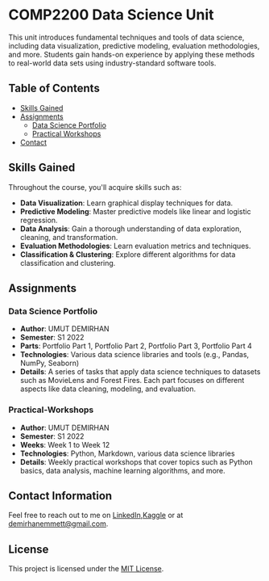 # COMP2200 Data Science Unit

This unit introduces fundamental techniques and tools of data science, including data visualization, predictive modeling, evaluation methodologies, and more. Students gain hands-on experience by applying these methods to real-world data sets using industry-standard software tools.

## Table of Contents
- [Skills Gained](#skills-gained)
- [Assignments](#assignments)
  - [Data Science Portfolio](./Portfolio)
  - [Practical Workshops](./Practical_Workshops)
- [Contact](#contact)


## Skills Gained
Throughout the course, you'll acquire skills such as:
- **Data Visualization**: Learn graphical display techniques for data.
- **Predictive Modeling**: Master predictive models like linear and logistic regression.
- **Data Analysis**: Gain a thorough understanding of data exploration, cleaning, and transformation.
- **Evaluation Methodologies**: Learn evaluation metrics and techniques.
- **Classification & Clustering**: Explore different algorithms for data classification and clustering.

## Assignments

### Data Science Portfolio
- **Author**: UMUT DEMIRHAN
- **Semester**: S1 2022
- **Parts**: Portfolio Part 1, Portfolio Part 2, Portfolio Part 3, Portfolio Part 4
- **Technologies**: Various data science libraries and tools (e.g., Pandas, NumPy, Seaborn)
- **Details**: A series of tasks that apply data science techniques to datasets such as MovieLens and Forest Fires. Each part focuses on different aspects like data cleaning, modeling, and evaluation.

### Practical-Workshops
- **Author**: UMUT DEMIRHAN
- **Semester**: S1 2022
- **Weeks**: Week 1 to Week 12
- **Technologies**: Python, Markdown, various data science libraries
- **Details**: Weekly practical workshops that cover topics such as Python basics, data analysis, machine learning algorithms, and more.


## Contact Information
Feel free to reach out to me on [LinkedIn](https://www.linkedin.com/in/demirhanemmett/),[Kaggle](https://www.kaggle.com/emmettdemirhan/) or at [demirhanemmett@gmail.com](mailto:demirhanemmett@gmail.com).

## License
This project is licensed under the [MIT License](./LICENSE).
